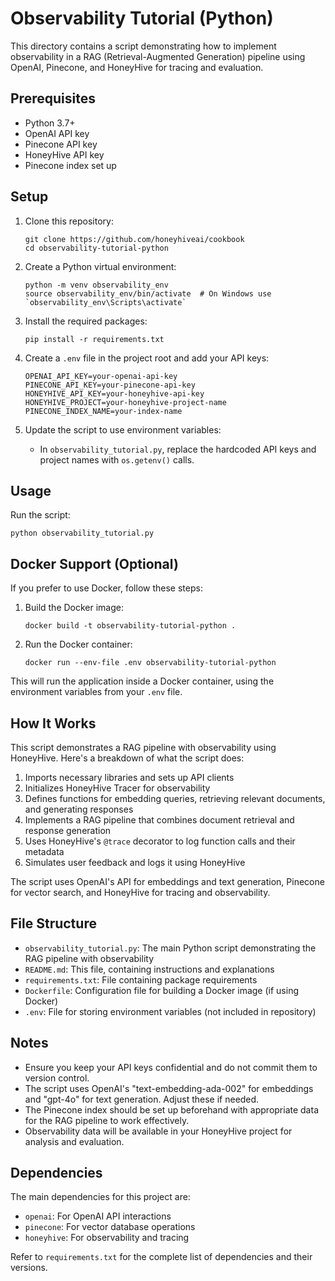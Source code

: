 # Observability Tutorial (Python)

This directory contains a script demonstrating how to implement observability in a RAG (Retrieval-Augmented Generation) pipeline using OpenAI, Pinecone, and HoneyHive for tracing and evaluation.

## Prerequisites

- Python 3.7+
- OpenAI API key
- Pinecone API key
- HoneyHive API key
- Pinecone index set up

## Setup

1. Clone this repository:
   ```
   git clone https://github.com/honeyhiveai/cookbook
   cd observability-tutorial-python
   ```

2. Create a Python virtual environment:
   ```
   python -m venv observability_env
   source observability_env/bin/activate  # On Windows use `observability_env\Scripts\activate`
   ```

3. Install the required packages:
   ```
   pip install -r requirements.txt
   ```

4. Create a `.env` file in the project root and add your API keys:
   ```
   OPENAI_API_KEY=your-openai-api-key
   PINECONE_API_KEY=your-pinecone-api-key
   HONEYHIVE_API_KEY=your-honeyhive-api-key
   HONEYHIVE_PROJECT=your-honeyhive-project-name
   PINECONE_INDEX_NAME=your-index-name
   ```

5. Update the script to use environment variables:
   - In `observability_tutorial.py`, replace the hardcoded API keys and project names with `os.getenv()` calls.

## Usage

Run the script:
```
python observability_tutorial.py
```

## Docker Support (Optional)

If you prefer to use Docker, follow these steps:

1. Build the Docker image:
   ```
   docker build -t observability-tutorial-python .
   ```

2. Run the Docker container:
   ```
   docker run --env-file .env observability-tutorial-python
   ```

This will run the application inside a Docker container, using the environment variables from your `.env` file.

## How It Works

This script demonstrates a RAG pipeline with observability using HoneyHive. Here's a breakdown of what the script does:

1. Imports necessary libraries and sets up API clients
2. Initializes HoneyHive Tracer for observability
3. Defines functions for embedding queries, retrieving relevant documents, and generating responses
4. Implements a RAG pipeline that combines document retrieval and response generation
5. Uses HoneyHive's `@trace` decorator to log function calls and their metadata
6. Simulates user feedback and logs it using HoneyHive

The script uses OpenAI's API for embeddings and text generation, Pinecone for vector search, and HoneyHive for tracing and observability.

## File Structure

- `observability_tutorial.py`: The main Python script demonstrating the RAG pipeline with observability
- `README.md`: This file, containing instructions and explanations
- `requirements.txt`: File containing package requirements
- `Dockerfile`: Configuration file for building a Docker image (if using Docker)
- `.env`: File for storing environment variables (not included in repository)

## Notes

- Ensure you keep your API keys confidential and do not commit them to version control.
- The script uses OpenAI's "text-embedding-ada-002" for embeddings and "gpt-4o" for text generation. Adjust these if needed.
- The Pinecone index should be set up beforehand with appropriate data for the RAG pipeline to work effectively.
- Observability data will be available in your HoneyHive project for analysis and evaluation.

## Dependencies

The main dependencies for this project are:

- `openai`: For OpenAI API interactions
- `pinecone`: For vector database operations
- `honeyhive`: For observability and tracing

Refer to `requirements.txt` for the complete list of dependencies and their versions.